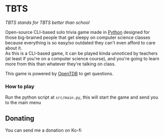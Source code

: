 # TBTS
_TBTS stands for TBTS better than school_

Open-source CLI-based solo trivia game made in [Python](https://www.python.org/) designed for those big-brained people that get sleepy on computer science classes because everything is so easy/so outdated they can't even afford to care about it.<br>
As this is a CLI-based game, it can be played kinda unnoticed by teachers (at least if you're on a computer science course), and you're going to learn more from this than whatever they're talking on class.

This game is powered by [OpenTDB](https://opentdb.com/) to get questions.

### How to play
Run the python script at `src/main.py`, this will start the game and send you to the main menu

## Donating
You can send me a donation on Ko-fi